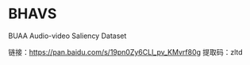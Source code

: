 # BHAVS
BUAA Audio-video Saliency Dataset 

链接：https://pan.baidu.com/s/19pn0Zy6CLl_pv_KMvrf80g 
提取码：zltd 
